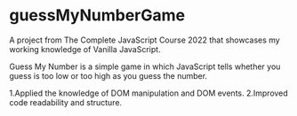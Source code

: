 # guessMyNumberGame

A project from The Complete JavaScript Course 2022 that showcases my working knowledge of Vanilla JavaScript.<br>

Guess My Number is a simple game in which JavaScript tells whether you guess is too low or too high as you guess the number.

1.Applied the knowledge of DOM manipulation and DOM events.
2.Improved code readability and structure.
